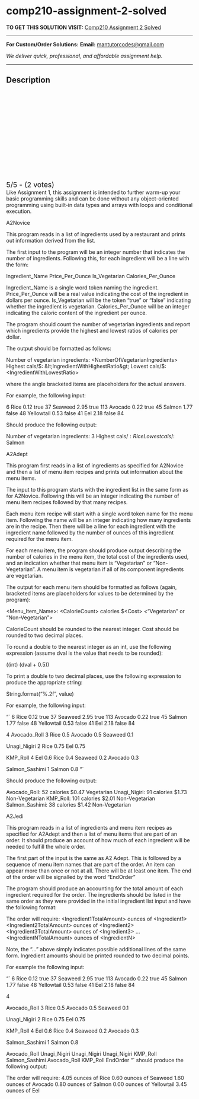 # comp210-assignment-2-solved
**TO GET THIS SOLUTION VISIT:** [Comp210 Assignment 2 Solved](https://mantutor.com/product/comp210-getting-warmer-solved/)


---

**For Custom/Order Solutions:** **Email:** mantutorcodes@gmail.com  

*We deliver quick, professional, and affordable assignment help.*

---

<h2>Description</h2>



<div class="kk-star-ratings kksr-auto kksr-align-center kksr-valign-top" data-payload="{&quot;align&quot;:&quot;center&quot;,&quot;id&quot;:&quot;115088&quot;,&quot;slug&quot;:&quot;default&quot;,&quot;valign&quot;:&quot;top&quot;,&quot;ignore&quot;:&quot;&quot;,&quot;reference&quot;:&quot;auto&quot;,&quot;class&quot;:&quot;&quot;,&quot;count&quot;:&quot;2&quot;,&quot;legendonly&quot;:&quot;&quot;,&quot;readonly&quot;:&quot;&quot;,&quot;score&quot;:&quot;5&quot;,&quot;starsonly&quot;:&quot;&quot;,&quot;best&quot;:&quot;5&quot;,&quot;gap&quot;:&quot;4&quot;,&quot;greet&quot;:&quot;Rate this product&quot;,&quot;legend&quot;:&quot;5\/5 - (2 votes)&quot;,&quot;size&quot;:&quot;24&quot;,&quot;title&quot;:&quot;Comp210 Assignment 2 Solved&quot;,&quot;width&quot;:&quot;138&quot;,&quot;_legend&quot;:&quot;{score}\/{best} - ({count} {votes})&quot;,&quot;font_factor&quot;:&quot;1.25&quot;}">

<div class="kksr-stars">

<div class="kksr-stars-inactive">
            <div class="kksr-star" data-star="1" style="padding-right: 4px">


<div class="kksr-icon" style="width: 24px; height: 24px;"></div>
        </div>
            <div class="kksr-star" data-star="2" style="padding-right: 4px">


<div class="kksr-icon" style="width: 24px; height: 24px;"></div>
        </div>
            <div class="kksr-star" data-star="3" style="padding-right: 4px">


<div class="kksr-icon" style="width: 24px; height: 24px;"></div>
        </div>
            <div class="kksr-star" data-star="4" style="padding-right: 4px">


<div class="kksr-icon" style="width: 24px; height: 24px;"></div>
        </div>
            <div class="kksr-star" data-star="5" style="padding-right: 4px">


<div class="kksr-icon" style="width: 24px; height: 24px;"></div>
        </div>
    </div>

<div class="kksr-stars-active" style="width: 138px;">
            <div class="kksr-star" style="padding-right: 4px">


<div class="kksr-icon" style="width: 24px; height: 24px;"></div>
        </div>
            <div class="kksr-star" style="padding-right: 4px">


<div class="kksr-icon" style="width: 24px; height: 24px;"></div>
        </div>
            <div class="kksr-star" style="padding-right: 4px">


<div class="kksr-icon" style="width: 24px; height: 24px;"></div>
        </div>
            <div class="kksr-star" style="padding-right: 4px">


<div class="kksr-icon" style="width: 24px; height: 24px;"></div>
        </div>
            <div class="kksr-star" style="padding-right: 4px">


<div class="kksr-icon" style="width: 24px; height: 24px;"></div>
        </div>
    </div>
</div>


<div class="kksr-legend" style="font-size: 19.2px;">
            5/5 - (2 votes)    </div>
    </div>
Like Assignment 1, this assignment is intended to further warm-up your basic programming skills and can be done without any object-oriented programming using built-in data types and arrays with loops and conditional execution.

A2Novice

This program reads in a list of ingredients used by a restaurant and prints out information derived from the list.

The first input to the program will be an integer number that indicates the number of ingredients. Following this, for each ingredient will be a line with the form:

Ingredient_Name Price_Per_Ounce Is_Vegetarian Calories_Per_Ounce

Ingredient_Name is a single word token naming the ingredient. Price_Per_Ounce will be a real value indicating the cost of the ingredient in dollars per ounce. Is_Vegetarian will be the token “true” or “false” indicating whether the ingredient is vegetarian. Calories_Per_Ounce will be an integer indicating the caloric content of the ingredient per ounce.

The program should count the number of vegetarian ingredients and report which ingredients provide the highest and lowest ratios of calories per dollar.

The output should be formatted as follows:

Number of vegetarian ingredients: &lt;NumberOfVegetarianIngredients&gt; Highest cals/$: &lt;IngredientWithHighestRatio&gt; Lowest cals/$: &lt;IngredientWithLowestRatio&gt;

where the angle bracketed items are placeholders for the actual answers.

For example, the following input:

6 Rice 0.12 true 37 Seaweed 2.95 true 113 Avocado 0.22 true 45 Salmon 1.77 false 48 Yellowtail 0.53 false 41 Eel 2.18 false 84

Should produce the following output:

Number of vegetarian ingredients: 3 Highest cals/$: Rice Lowest cals/$: Salmon

A2Adept

This program first reads in a list of ingredients as specified for A2Novice and then a list of menu item recipes and prints out information about the menu items.

The input to this program starts with the ingredient list in the same form as for A2Novice. Following this will be an integer indicating the number of menu item recipes followed by that many recipes.

Each menu item recipe will start with a single word token name for the menu item. Following the name will be an integer indicating how many ingredients are in the recipe. Then there will be a line for each ingredient with the ingredient name followed by the number of ounces of this ingredient required for the menu item.

For each menu item, the program should produce output describing the number of calories in the menu item, the total cost of the ingredients used, and an indication whether that menu item is “Vegetarian” or “Non-Vegetarian”. A menu item is vegetarian if all of its component ingredients are vegetarian.

The output for each menu item should be formatted as follows (again, bracketed items are placeholders for values to be determined by the program):

&lt;Menu_Item_Name&gt;: &lt;CalorieCount&gt; calories $&lt;Cost&gt; &lt;“Vegetarian” or “Non-Vegetarian”&gt;

CalorieCount should be rounded to the nearest integer. Cost should be rounded to two decimal places.

To round a double to the nearest integer as an int, use the following expression (assume dval is the value that needs to be rounded):

((int) (dval + 0.5))

To print a double to two decimal places, use the following expression to produce the appropriate string:

String.format(“%.2f”, value)

For example, the following input:

“` 6 Rice 0.12 true 37 Seaweed 2.95 true 113 Avocado 0.22 true 45 Salmon 1.77 false 48 Yellowtail 0.53 false 41 Eel 2.18 false 84

4 Avocado_Roll 3 Rice 0.5 Avocado 0.5 Seaweed 0.1

Unagi_Nigiri 2 Rice 0.75 Eel 0.75

KMP_Roll 4 Eel 0.6 Rice 0.4 Seaweed 0.2 Avocado 0.3

Salmon_Sashimi 1 Salmon 0.8 “`

Should produce the following output:

Avocado_Roll: 52 calories $0.47 Vegetarian Unagi_Nigiri: 91 calories $1.73 Non-Vegetarian KMP_Roll: 101 calories $2.01 Non-Vegetarian Salmon_Sashimi: 38 calories $1.42 Non-Vegetarian

A2Jedi

This program reads in a list of ingredients and menu item recipes as specified for A2Adept and then a list of menu items that are part of an order. It should produce an account of how much of each ingredient will be needed to fulfill the whole order.

The first part of the input is the same as A2 Adept. This is followed by a sequence of menu item names that are part of the order. An item can appear more than once or not at all. There will be at least one item. The end of the order will be signalled by the word “EndOrder”

The program should produce an accounting for the total amount of each ingredient required for the order. The ingredients should be listed in the same order as they were provided in the initial ingredient list input and have the following format:

The order will require: &lt;Ingredient1TotalAmount&gt; ounces of &lt;Ingredient1&gt; &lt;Ingredient2TotalAmount&gt; ounces of &lt;Ingredient2&gt; &lt;Ingredient3TotalAmount&gt; ounces of &lt;Ingredient3&gt; … &lt;IngredientNTotalAmount&gt; ounces of &lt;IngredientN&gt;

Note, the “…” above simply indicates possible additional lines of the same form. Ingredient amounts should be printed rounded to two decimal points.

For example the following input:

“` 6 Rice 0.12 true 37 Seaweed 2.95 true 113 Avocado 0.22 true 45 Salmon 1.77 false 48 Yellowtail 0.53 false 41 Eel 2.18 false 84

4

Avocado_Roll 3 Rice 0.5 Avocado 0.5 Seaweed 0.1

Unagi_Nigiri 2 Rice 0.75 Eel 0.75

KMP_Roll 4 Eel 0.6 Rice 0.4 Seaweed 0.2 Avocado 0.3

Salmon_Sashimi 1 Salmon 0.8

Avocado_Roll Unagi_Nigiri Unagi_Nigiri Unagi_Nigiri KMP_Roll Salmon_Sashimi Avocado_Roll KMP_Roll EndOrder “` should produce the following output:

The order will require: 4.05 ounces of Rice 0.60 ounces of Seaweed 1.60 ounces of Avocado 0.80 ounces of Salmon 0.00 ounces of Yellowtail 3.45 ounces of Eel
